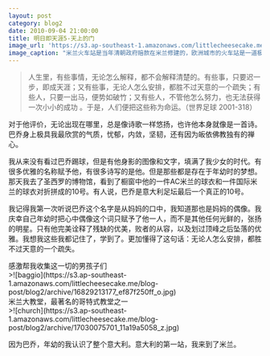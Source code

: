 ```yaml
---
layout: post
category: blog2
date: 2010-09-04 21:00:00
title: 明日即天涯5-天上的门
image_url: 'https://s3.ap-southeast-1.amazonaws.com/littlecheesecake.me/blog-post/blog2/archive/17030072361_6514c00503_o.jpg'
image_caption: "米兰火车站是当年清朝政府赔款在米兰修建的，欧洲城市的火车站是一道极美的风景线。但是米兰火车站里精美的浮雕和大理石像，藏匿着中国百年前的没落，让人寒心。"
---
```


>人生里，有些事情，无论怎么解释，都不会解释清楚的。有些事，只要迟一步，即成天涯；又有些事，无论人怎么安排，都胜不过天意的一个疏失；有些人，只要一出马，便势如破竹；又有些人，不管他怎么努力，也无法获得一次小小的成功 。于是，人们便把这些称为命运。（世界足球 2001-318）

对于他评价，无论出现在哪里，总是像诗歌一样悠扬，也许他本身就像是一首诗。巴乔身上极具我最欣赏的气质，忧郁，内敛，坚韧，还有因为皈依佛教独有的禅心。

我从来没有看过巴乔踢球，但是有他身影的图像和文字，填满了我少女的时代。有很多优雅的名称赋予他，有很多诗写的是他。但是那些都是存在于年幼时的梦想。那天我去了圣西罗的博物馆，看到了橱窗中他的一件AC米兰的球衣和一件国际米兰的球衣对折拼成的10号。有人说，巴乔是意大利足坛最后一个真正的10号。

我记得我第一次听说巴乔这个名字是从妈妈的口中，我知道那也是妈妈的偶像。我庆幸自己年幼时把心中偶像这个词只赋予了他一人，而不是其他任何光鲜的，张扬的明星。只有他完美诠释了残缺的优美，败者的从容，以及划过顶峰之后坠落的优雅。我想我这些我都记住了，学到了。更加懂得了这句话：无论人怎么安排，都胜不过天意的一个疏失。

<figcaption>
感激帮我收集这一切的男孩子们
</figcaption>
>![baggio](https://s3.ap-southeast-1.amazonaws.com/littlecheesecake.me/blog-post/blog2/archive/16829213177_ef87f250ff_o.jpg)

<figcaption>
米兰大教堂，最著名的哥特式教堂之一
</figcaption>
>![church](https://s3.ap-southeast-1.amazonaws.com/littlecheesecake.me/blog-post/blog2/archive/17030075701_11a19a5058_z.jpg)

因为巴乔，年幼的我认识了整个意大利。意大利的第一站，我来到了米兰。